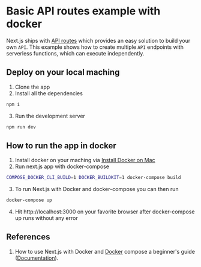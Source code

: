 # Basic API routes example with docker

Next.js ships with [API routes](https://nextjs.org/docs/api-routes/introduction) which provides an easy solution to build your own `API`. This example shows how to create multiple `API` endpoints with serverless functions, which can execute independently.

## Deploy on your local maching

1. Clone the app
2. Install all the dependencies
```bash
npm i
```
3. Run the development server
```bash
npm run dev
```

## How to run the app in docker
1. Install docker on your maching via [Install Docker on Mac](https://docs.docker.com/desktop/install/mac-install/) 
2. Run next.js app with docker-compose
```bash
COMPOSE_DOCKER_CLI_BUILD=1 DOCKER_BUILDKIT=1 docker-compose build
```
3. To run Next.js with Docker and docker-compose you can then run

```bash
docker-compose up
```
4.  Hit http://localhost:3000 on your favorite browser after docker-compose up runs without any error

## References
1. How to use Next.js with Docker and [Docker](https://geshan.com.np/blog/2023/01/nextjs-docker/) compose a beginner's guide  ([Documentation](https://geshan.com.np/blog/2023/01/nextjs-docker/)).
